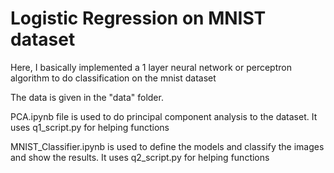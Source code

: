 # Logistic Regression on MNIST dataset

Here, I basically implemented a 1 layer neural network or perceptron algorithm to do classification on the mnist dataset

The data is given in the "data" folder. 

PCA.ipynb file is used to do principal component analysis to the dataset. It uses q1_script.py for helping functions

MNIST_Classifier.ipynb is used to define the models and classify the images and show the results. It uses q2_script.py for helping functions
